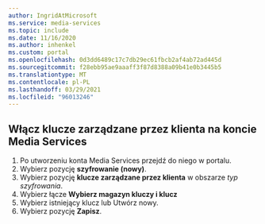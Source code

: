 ```yaml
---
author: IngridAtMicrosoft
ms.service: media-services
ms.topic: include
ms.date: 11/16/2020
ms.author: inhenkel
ms.custom: portal
ms.openlocfilehash: 0d3dd6489c17c7db29ec61fbcb2af4ab72ad445d
ms.sourcegitcommit: f28ebb95ae9aaaff3f87d8388a09b41e0b3445b5
ms.translationtype: MT
ms.contentlocale: pl-PL
ms.lasthandoff: 03/29/2021
ms.locfileid: "96013246"
---
```

<!--Enable customer managed keys on a Media Services account-->

## <a name="enable-customer-managed-keys-on-a-media-services-account"></a>Włącz klucze zarządzane przez klienta na koncie Media Services

1. Po utworzeniu konta Media Services przejdź do niego w portalu.
1. Wybierz pozycję  **szyfrowanie (nowy)**.
1. Wybierz pozycję **klucze zarządzane przez klienta** w obszarze *typ szyfrowania*.
1. Wybierz łącze **Wybierz magazyn kluczy i klucz**
1. Wybierz istniejący klucz lub Utwórz nowy.
1. Wybierz pozycję **Zapisz**.
